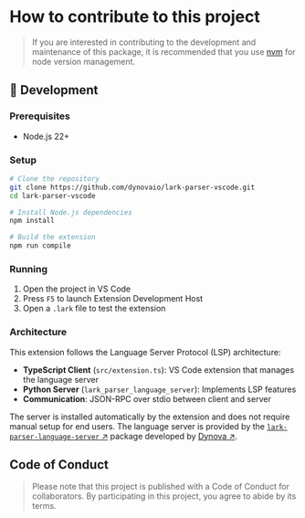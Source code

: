 # How to contribute to this project

> If you are interested in contributing to the development and maintenance of
> this package, it is recommended that you use [nvm] for node version
> management.

## 🚀 Development

### Prerequisites

-   Node.js 22+

### Setup

```bash
# Clone the repository
git clone https://github.com/dynovaio/lark-parser-vscode.git
cd lark-parser-vscode

# Install Node.js dependencies
npm install

# Build the extension
npm run compile
```

### Running

1. Open the project in VS Code
2. Press `F5` to launch Extension Development Host
3. Open a `.lark` file to test the extension

### Architecture

This extension follows the Language Server Protocol (LSP) architecture:

-   **TypeScript Client** (`src/extension.ts`): VS Code extension that manages
    the language server
-   **Python Server** (`lark_parser_language_server`): Implements LSP features
-   **Communication**: JSON-RPC over stdio between client and server

The server is installed automatically by the extension and does not require
manual setup for end users. The language server is provided by the
[`lark-parser-language-server` ↗][github-lark-parser-language-server] package
developed by [Dynova ↗][dynova-homepage].

## Code of Conduct

> Please note that this project is published with a Code of Conduct for
> collaborators. By participating in this project, you agree to abide by its
> terms.

[nvm]: https://github.com/nvm-sh/nvm
[dynova-homepage]: https://dynova.io
[dynova-banner-community]: https://gitlab.com/softbutterfly/open-source/open-source-office/-/raw/master/assets/dynova/dynova-open-source--banner--community-project.png
[badge-license]: https://img.shields.io/badge/license-Apache%202.0-blue.svg?maxAge=2592000&style=flat-square
[badge-language]: https://img.shields.io/badge/Language-Lark-blue.svg?maxAge=2592000&style=flat-square
[badge-tool]: https://img.shields.io/badge/Tool-Visual%20Studio%20Code-blue.svg?maxAge=2592000&style=flat-square
[repository]: https://github.com/dynovaio/lark-parser-vscode
[repository-example]: https://github.com/dynovaio/lark-parser-vscode/raw/develop/images/_lark_sample.png
[repository-example-2]: https://github.com/dynovaio/lark-parser-vscode/raw/develop/images/_lark_sample_3.png
[dynova.vscode-lark]: https://marketplace.visualstudio.com/items?itemName=dynova.vscode-lark
[contributing]: https://github.com/dynovaio/lark-parser-vscode/blob/develop/CONTRIBUTING.md
[changelog]: https://github.com/dynovaio/lark-parser-vscode/blob/develop/CHANGELOG.md
[contributors]: https://github.com/dynovaio/lark-parser-vscode/graphs/contributors
[license]: https://github.com/dynovaio/lark-parser-vscode/blob/develop/LICENSE
[dirk-thomas.vscode-lark]: https://marketplace.visualstudio.com/items?itemName=dirk-thomas.vscode-lark
[github-lark-parser]: https://github.com/lark-parser/vscode-lark
[github-dirk-thomas]: https://github.com/dirk-thomas
[github-lark-parser-language-server]: https://github.com/dynovaio/lark-parser-language-server
